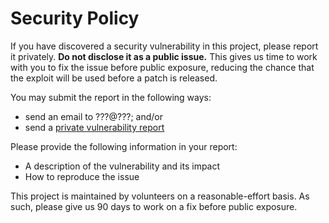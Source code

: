 # Security Policy

If you have discovered a security vulnerability in this project, please report it
privately. **Do not disclose it as a public issue.** This gives us time to work with you
to fix the issue before public exposure, reducing the chance that the exploit will be
used before a patch is released.

You may submit the report in the following ways:

- send an email to ???@???; and/or
- send a [private vulnerability report](https://github.com/keras-team/keras-cv/security/advisories/new)

Please provide the following information in your report:

- A description of the vulnerability and its impact
- How to reproduce the issue

This project is maintained by volunteers on a reasonable-effort basis. As such,
please give us 90 days to work on a fix before public exposure.
